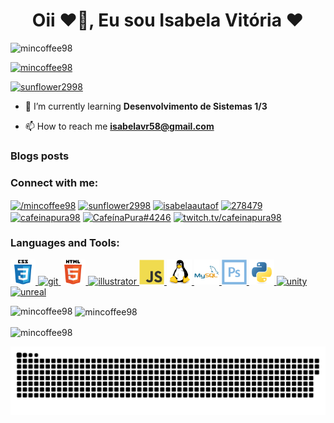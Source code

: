 <h1 align="center"> Oii ♥👋, Eu sou Isabela Vitória ♥</h1>
<p align="left"> <img src="https://komarev.com/ghpvc/?username=mincoffee98&label=Profile%20views&color=0e75b6&style=flat" alt="mincoffee98" /> </p>



<p align="left"> <a href="https://github.com/ryo-ma/github-profile-trophy"><img src="https://github-profile-trophy.vercel.app/?username=mincoffee98" alt="mincoffee98" /></a> </p>

<p align="left"> <a href="https://twitter.com/sunflower2998" target="blank"><img src="https://img.shields.io/twitter/follow/sunflower2998?logo=twitter&style=for-the-badge" alt="sunflower2998" /></a> </p>



- 🌱 I’m currently learning **Desenvolvimento de Sistemas 1/3**

- 📫 How to reach me **isabelavr58@gmail.com**

### Blogs posts
<!-- BLOG-POST-LIST:START -->
<!-- BLOG-POST-LIST:END -->

<h3 align="left">Connect with me:</h3>
<p align="left">
<a href="https://dev.to//mincoffee98" target="blank"><img align="center" src="https://raw.githubusercontent.com/rahuldkjain/github-profile-readme-generator/master/src/images/icons/Social/devto.svg" alt="/mincoffee98" height="30" width="40" /></a>
<a href="https://twitter.com/sunflower2998" target="blank"><img align="center" src="https://raw.githubusercontent.com/rahuldkjain/github-profile-readme-generator/master/src/images/icons/Social/twitter.svg" alt="sunflower2998" height="30" width="40" /></a>
<a href="https://linkedin.com/in/isabelaautaof" target="blank"><img align="center" src="https://raw.githubusercontent.com/rahuldkjain/github-profile-readme-generator/master/src/images/icons/Social/linked-in-alt.svg" alt="isabelaautaof" height="30" width="40" /></a>
<a href="https://stackoverflow.com/users/278479" target="blank"><img align="center" src="https://raw.githubusercontent.com/rahuldkjain/github-profile-readme-generator/master/src/images/icons/Social/stack-overflow.svg" alt="278479" height="30" width="40" /></a>
<a href="https://instagram.com/cafeinapura98" target="blank"><img align="center" src="https://raw.githubusercontent.com/rahuldkjain/github-profile-readme-generator/master/src/images/icons/Social/instagram.svg" alt="cafeinapura98" height="30" width="40" /></a>
<a href="https://discord.gg/CafeínaPura#4246" target="blank"><img align="center" src="https://raw.githubusercontent.com/rahuldkjain/github-profile-readme-generator/master/src/images/icons/Social/discord.svg" alt="CafeínaPura#4246" height="30" width="40" /></a>
<a href="/twitch.tv/cafeinapura98" target="blank"><img align="center" src="https://raw.githubusercontent.com/rahuldkjain/github-profile-readme-generator/master/src/images/icons/Social/rss.svg" alt="twitch.tv/cafeinapura98" height="30" width="40" /></a>
</p>


<h3 align="left">Languages and Tools:</h3>
<p align="left"> <a href="https://www.w3schools.com/css/" target="_blank" rel="noreferrer"> <img src="https://raw.githubusercontent.com/devicons/devicon/master/icons/css3/css3-original-wordmark.svg" alt="css3" width="40" height="40"/> </a> <a href="https://git-scm.com/" target="_blank" rel="noreferrer"> <img src="https://www.vectorlogo.zone/logos/git-scm/git-scm-icon.svg" alt="git" width="40" height="40"/> </a> <a href="https://www.w3.org/html/" target="_blank" rel="noreferrer"> <img src="https://raw.githubusercontent.com/devicons/devicon/master/icons/html5/html5-original-wordmark.svg" alt="html5" width="40" height="40"/> </a> <a href="https://www.adobe.com/in/products/illustrator.html" target="_blank" rel="noreferrer"> <img src="https://www.vectorlogo.zone/logos/adobe_illustrator/adobe_illustrator-icon.svg" alt="illustrator" width="40" height="40"/> </a> <a href="https://developer.mozilla.org/en-US/docs/Web/JavaScript" target="_blank" rel="noreferrer"> <img src="https://raw.githubusercontent.com/devicons/devicon/master/icons/javascript/javascript-original.svg" alt="javascript" width="40" height="40"/> </a> <a href="https://www.linux.org/" target="_blank" rel="noreferrer"> <img src="https://raw.githubusercontent.com/devicons/devicon/master/icons/linux/linux-original.svg" alt="linux" width="40" height="40"/> </a> <a href="https://www.mysql.com/" target="_blank" rel="noreferrer"> <img src="https://raw.githubusercontent.com/devicons/devicon/master/icons/mysql/mysql-original-wordmark.svg" alt="mysql" width="40" height="40"/> </a> <a href="https://www.photoshop.com/en" target="_blank" rel="noreferrer"> <img src="https://raw.githubusercontent.com/devicons/devicon/master/icons/photoshop/photoshop-line.svg" alt="photoshop" width="40" height="40"/> </a> <a href="https://www.python.org" target="_blank" rel="noreferrer"> <img src="https://raw.githubusercontent.com/devicons/devicon/master/icons/python/python-original.svg" alt="python" width="40" height="40"/> </a> <a href="https://unity.com/" target="_blank" rel="noreferrer"> <img src="https://www.vectorlogo.zone/logos/unity3d/unity3d-icon.svg" alt="unity" width="40" height="40"/> </a> <a href="https://unrealengine.com/" target="_blank" rel="noreferrer"> <img src="https://raw.githubusercontent.com/kenangundogan/fontisto/036b7eca71aab1bef8e6a0518f7329f13ed62f6b/icons/svg/brand/unreal-engine.svg" alt="unreal" width="40" height="40"/> </a> </p>

<p><img align="left" src="https://github-readme-stats.vercel.app/api/top-langs?username=mincoffee98&show_icons=true&locale=en&layout=compact" alt="mincoffee98" /></p>

<p>&nbsp;<img align="center" src="https://github-readme-stats.vercel.app/api?username=mincoffee98&show_icons=true&locale=en" alt="mincoffee98" /></p>

<p><img align="center" src="https://github-readme-streak-stats.herokuapp.com/?user=mincoffee98&" alt="mincoffee98" /></p>
 
 ![snake.gif](https://github.com/MinCoffee98/MinCoffee98-/blob/output/github-contribution-grid-snake.svg)
 
 


